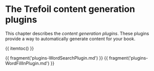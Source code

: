 # The Trefoil content generation plugins

This chapter describes the *content generation plugins*. These plugins
provide a way to automatically generate content for your book. 
 
{{ itemtoc() }}

{{ fragment('plugins-WordSearchPlugin.md') }}
{{ fragment('plugins-WordFillInPlugin.md') }}
 
